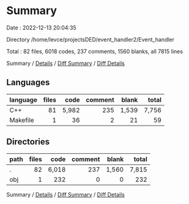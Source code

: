 # Summary

Date : 2022-12-13 20:04:35

Directory /home/levce/projectsDED/event_handler2/Event_handler

Total : 82 files,  6018 codes, 237 comments, 1560 blanks, all 7815 lines

Summary / [Details](details.md) / [Diff Summary](diff.md) / [Diff Details](diff-details.md)

## Languages
| language | files | code | comment | blank | total |
| :--- | ---: | ---: | ---: | ---: | ---: |
| C++ | 81 | 5,982 | 235 | 1,539 | 7,756 |
| Makefile | 1 | 36 | 2 | 21 | 59 |

## Directories
| path | files | code | comment | blank | total |
| :--- | ---: | ---: | ---: | ---: | ---: |
| . | 82 | 6,018 | 237 | 1,560 | 7,815 |
| obj | 1 | 232 | 0 | 0 | 232 |

Summary / [Details](details.md) / [Diff Summary](diff.md) / [Diff Details](diff-details.md)